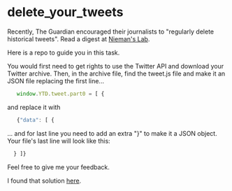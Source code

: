 # delete_your_tweets

Recently, The Guardian encouraged their journalists to "regularly delete historical tweets". Read a digest at [Nieman's Lab](https://www.niemanlab.org/2022/05/think-carefully-before-you-quote-tweet-the-guardian-releases-new-social-media-guidelines-for-staff/).

Here is a repo to guide you in this task.

You would first need to get rights to use the Twitter API and download your Twitter archive. Then, in the archive file, find the tweet.js file and make it an JSON file replacing the first line...

```javascript
   window.YTD.tweet.part0 = [ {
```

and replace it with

```javascript
   {"data": [ {
```

... and for last line you need to add an extra "}" to make it a JSON object. Your file's last line will look like this:

```javascript
  } ]}
```

Feel free to give me your feedback.

I found that solution [here](https://dev.to/3zadessg/deleting-old-tweets-using-python-twitter-api-for-a-date-range-1a23).
